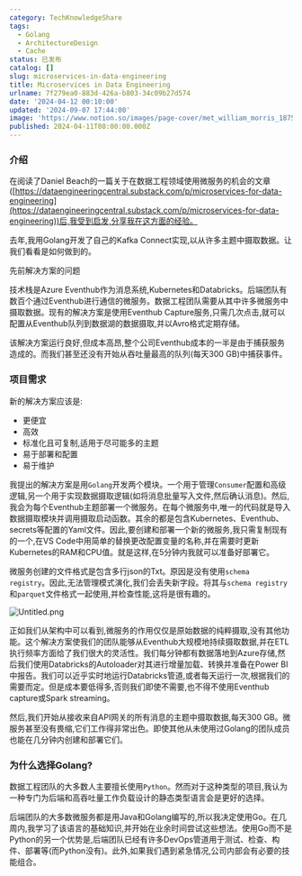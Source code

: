```yaml
---
category: TechKnowledgeShare
tags:
  - Golang
  - ArchitectureDesign
  - Cache
status: 已发布
catalog: []
slug: microservices-in-data-engineering
title: Microservices in Data Engineering
urlname: 7f279ea0-883d-426a-b803-34c09b27d574
date: '2024-04-12 00:10:00'
updated: '2024-09-07 17:44:00'
image: 'https://www.notion.so/images/page-cover/met_william_morris_1875.jpg'
published: 2024-04-11T08:00:00.000Z
---
```


### 介绍


在阅读了Daniel Beach的一篇关于在数据工程领域使用微服务的机会的文章([https://dataengineeringcentral.substack.com/p/microservices-for-data-engineering](https://dataengineeringcentral.substack.com/p/microservices-for-data-engineering))后,我受到启发,分享我在这方面的经验。


去年,我用Golang开发了自己的Kafka Connect实现,以从许多主题中摄取数据。让我们看看是如何做到的。


先前解决方案的问题


技术栈是Azure Eventhub作为消息系统,Kubernetes和Databricks。后端团队有数百个通过Eventhub进行通信的微服务。数据工程团队需要从其中许多微服务中摄取数据。现有的解决方案是使用Eventhub Capture服务,只需几次点击,就可以配置从Eventhub队列到数据湖的数据摄取,并以Avro格式定期存储。


该解决方案运行良好,但成本高昂,整个公司Eventhub成本的一半是由于捕获服务造成的。而我们甚至还没有开始从吞吐量最高的队列(每天300 GB)中捕获事件。


### 项目需求


新的解决方案应该是:

- 更便宜
- 高效
- 标准化且可复制,适用于尽可能多的主题
- 易于部署和配置
- 易于维护

我提出的解决方案是用`Golang`开发两个模块。一个用于管理`Consumer`配置和高级逻辑,另一个用于实现数据摄取逻辑(如将消息批量写入文件,然后确认消息)。然后,我会为每个Eventhub主题部署一个微服务。在每个微服务中,唯一的代码就是导入数据摄取模块并调用摄取启动函数。其余的都是包含Kubernetes、Eventhub、secrets等配置的Yaml文件。因此,要创建和部署一个新的微服务,我只需复制现有的一个,在VS Code中用简单的替换更改配置变量的名称,并在需要时更新Kubernetes的RAM和CPU值。就是这样,在5分钟内我就可以准备好部署它。


微服务创建的文件格式是包含多行json的Txt。原因是没有使用`schema registry`。因此,无法管理模式演化,我们会丢失新字段。将其与`schema registry`和`parquet`文件格式一起使用,并检查性能,这将是很有趣的。


![Untitled.png](https://prod-files-secure.s3.us-west-2.amazonaws.com/5d24fe63-e567-4804-86f9-9fdc62e13082/4e0f8d5d-b295-4408-9363-660688d511a9/Untitled.png?X-Amz-Algorithm=AWS4-HMAC-SHA256&X-Amz-Content-Sha256=UNSIGNED-PAYLOAD&X-Amz-Credential=ASIAZI2LB466Y5EFX3S6%2F20250304%2Fus-west-2%2Fs3%2Faws4_request&X-Amz-Date=20250304T053821Z&X-Amz-Expires=3600&X-Amz-Security-Token=IQoJb3JpZ2luX2VjEK7%2F%2F%2F%2F%2F%2F%2F%2F%2F%2FwEaCXVzLXdlc3QtMiJHMEUCIFebQU5A1GLCYf2mQx2yVzr99HwijA31J%2BaR%2BwKe21whAiEA5sBd73OH6cNC2s3l0pCH3zyX%2FoMeRqhGqPdLxrC3dwkqiAQI5v%2F%2F%2F%2F%2F%2F%2F%2F%2F%2FARAAGgw2Mzc0MjMxODM4MDUiDDu5fhA9ShKMMoTggCrcA6OQC2qXN99RkE7GZu%2Bh2cuLGTa%2Facq7EabQ9FjuG73svouwxWO2zXP9jKODQxyKNFOkcXnJl8hlWGEakyjNX%2Ba0WABobZwpwBnB%2FewT5J%2BjGXWkhEcKYSt2ohMMgigIpQgixWOHaokrEp4usDK4GLXfWf6W0G7D565EqrmLEQLYdSO7SVxZJELKvRbOtd2%2BuIlwmbBDpzrdhr7GjcQDFpFpwTUVC9XYIYIx36Rm56gpw9EKKSUXXWMsQiRSjchl2FvJVDI16bZrZ2houu%2B%2FGJxtBnB%2BUWPqy%2FWpKse%2FVGOyCtS1B4Gn03UTE96KU3bdhalnHMOtuogV9XBtavbOHISU1zTgnTwfHox4HrO%2B29IzPYoDfJoZv%2BtnSqRLqTuAlPRV0yqp4DpfZnREt9B%2B80rnd3l%2FDWk%2Fzt9ivM4sx6L4jEdLsZEFtMcNEyHD14zxtMbsE%2FcAPC9DPyn5RoqXeyxuzjy7duZIfalH0XoD4xhFt9uw13xwAUotvHHKh88bRUo7fOkfjYZkq0gZNoVgkg9GmrUxLV8je33mDlGVVEvoh2N87ZMd444WvxVb02k58G03rGK0a2PIAtYI468sMaaGWIpHl4sr7BQF7c1DM%2BGpNA8hBfOzP4CgVxs9MKidmr4GOqUBG4y8unXuRoiAjp3o2tbf6z3A2xfWQefY8w7yRmUramWKpT7OGFN%2BgVzJIOUXwCVf%2BMITAXDA7mnr9VklTqU0uzEXTodlFWHi%2B77aFrKcApY3QV9U%2BGELYaCPojnisYymf%2FIdFibDNdKgeHVIwyxCYV6qfCvF9I2ZFtnMz1gZGSBMNyxmlUlDFWBV4eOkEyrxtE0rxrE9hxShVY1QoiTN7AbzGmlu&X-Amz-Signature=91bda815dd3aeb2fe9dcd2eafe1eb02f88a8f003ad1496e3f4e97481fe50c664&X-Amz-SignedHeaders=host&x-id=GetObject)


正如我们从架构中可以看到,微服务的作用仅仅是原始数据的纯粹摄取,没有其他功能。这个解决方案使我们的团队能够从Eventhub大规模地持续摄取数据,并在ETL执行频率方面给了我们很大的灵活性。我们每分钟都有数据落地到Azure存储,然后我们使用Databricks的Autoloader对其进行增量加载、转换并准备在Power BI中报告。我们可以近乎实时地运行Databricks管道,或者每天运行一次,根据我们的需要而定。但是成本要低得多,否则我们即使不需要,也不得不使用Eventhub capture或Spark streaming。


然后,我们开始从接收来自API网关的所有消息的主题中摄取数据,每天300 GB。微服务甚至没有畏缩,它们工作得非常出色。即使其他从未使用过Golang的团队成员也能在几分钟内创建和部署它们。


### 为什么选择Golang?


数据工程团队的大多数人主要擅长使用`Python`。然而对于这种类型的项目,我认为一种专门为后端和高吞吐量工作负载设计的静态类型语言会是更好的选择。


后端团队的大多数微服务都是用Java和Golang编写的,所以我决定使用Go。在几周内,我学习了该语言的基础知识,并开始在业余时间尝试这些想法。使用Go而不是Python的另一个优势是,后端团队已经有许多DevOps管道用于测试、检查、构件、部署等(而Python没有)。此外,如果我们遇到紧急情况,公司内部会有必要的技能组合。

